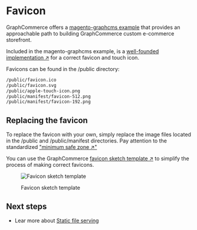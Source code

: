 # Favicon

GraphCommerce offers a [magento-graphcms example](../getting-started/readme.md)
that provides an approachable path to building GraphCommerce custom e-commerce
storefront.

Included in the magento-graphcms example, is a
[well-founded implementation ↗](https://medium.com/web-dev-survey-from-kyoto/favicon-nightmare-how-to-maintain-sanity-7628bfc39918)
for a correct favicon and touch icon.

Favicons can be found in the /public directory:

```txt
/public/favicon.ico
/public/favicon.svg
/public/apple-touch-icon.png
/public/manifest/favicon-512.png
/public/manifest/favicon-192.png
```

## Replacing the favicon

To replace the favicon with your own, simply replace the image files located in
the /public and /public/manifest directories. Pay attention to the standardized
["minimum safe zone ↗"](https://web.dev/maskable-icon/?utm_source=devtools#are-my-current-icons-ready)

You can use the GraphCommerce
[favicon sketch template ↗](https://drive.google.com/file/d/1tKiU54TgLd_sbd0tArpaqYdD9VYiYwwt/view?usp=sharing)
to simplify the process of making correct favicons.

<figure>

![Favicon sketch template](https://user-images.githubusercontent.com/1251986/157831064-c786d4dc-5f9c-4f8a-a665-7e513990d6aa.png)

 <figcaption>Favicon sketch template</figcaption>
</figure>

## Next steps

- Lear more about [Static file serving](../framework/static-file-serving.md)
